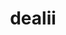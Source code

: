 ---
title: "dealii"
layout: cache
categories: [package, develop]
meta: {"versions": ["9.5.1"], "compilers": ["gcc@=11.4.0"], "oss": ["ubuntu20.04"], "platforms": ["linux"], "targets": ["x86_64_v3"], "stacks": ["e4s", "root"], "num_specs": 12, "num_specs_by_stack": {"root": 12, "e4s": 12}}
spec_details: [{"hash": "qqczmzqqp322u6iat7kpvauen7icwutl", "compiler": "gcc@=11.4.0", "versions": ["9.5.1"], "os": "ubuntu20.04", "platform": "linux", "target": "x86_64_v3", "variants": ["+adol-c", "+arborx", "+arpack", "+assimp", "build_system=cmake", "build_type=DebugRelease", "+cgal", "~cuda", "cxxstd=17", "~doc", "+examples", "generator=make", "+ginkgo", "+gmsh", "+gsl", "+hdf5", "~int64", "~ipo", "+kokkos", "+metis", "+mpi", "+muparser", "~nanoflann", "~netcdf", "+oce", "~optflags", "+p4est", "+petsc", "+platform-introspection", "~python", "+scalapack", "+simplex", "+slepc", "+sundials", "+symengine", "+threads", "+trilinos"], "stacks": ["root", "e4s"], "size": "-", "tarball": "https://binaries.spack.io/develop/build_cache/linux-ubuntu20.04-x86_64_v3/gcc-11.4.0/dealii-9.5.1/linux-ubuntu20.04-x86_64_v3-gcc-11.4.0-dealii-9.5.1-qqczmzqqp322u6iat7kpvauen7icwutl.spack"}, {"hash": "3ska5uqcewmmdb3qukwcwgj7m5paqiy6", "compiler": "gcc@=11.4.0", "versions": ["9.5.1"], "os": "ubuntu20.04", "platform": "linux", "target": "x86_64_v3", "variants": ["+adol-c", "+arborx", "+arpack", "+assimp", "build_system=cmake", "build_type=DebugRelease", "+cuda", "cuda_arch=80", "cxxstd=17", "~doc", "+examples", "generator=make", "+ginkgo", "+gmsh", "+gsl", "+hdf5", "~int64", "~ipo", "+kokkos", "+metis", "+mpi", "+muparser", "~nanoflann", "~netcdf", "+oce", "~optflags", "+p4est", "+petsc", "+platform-introspection", "~python", "+scalapack", "+simplex", "+slepc", "+sundials", "+symengine", "+threads", "+trilinos"], "stacks": ["root", "e4s"], "size": "-", "tarball": "https://binaries.spack.io/develop/build_cache/linux-ubuntu20.04-x86_64_v3/gcc-11.4.0/dealii-9.5.1/linux-ubuntu20.04-x86_64_v3-gcc-11.4.0-dealii-9.5.1-3ska5uqcewmmdb3qukwcwgj7m5paqiy6.spack"}, {"hash": "cwf43hvuoypbznqhlmhe722gvtrijw2i", "compiler": "gcc@=11.4.0", "versions": ["9.5.1"], "os": "ubuntu20.04", "platform": "linux", "target": "x86_64_v3", "variants": ["+adol-c", "+arborx", "+arpack", "+assimp", "build_system=cmake", "build_type=DebugRelease", "+cuda", "cuda_arch=80", "cxxstd=17", "~doc", "+examples", "generator=make", "+ginkgo", "+gmsh", "+gsl", "+hdf5", "~int64", "~ipo", "+kokkos", "+metis", "+mpi", "+muparser", "~nanoflann", "~netcdf", "+oce", "~optflags", "+p4est", "+petsc", "+platform-introspection", "~python", "+scalapack", "+simplex", "+slepc", "+sundials", "+symengine", "+threads", "+trilinos"], "stacks": ["root", "e4s"], "size": "-", "tarball": "https://binaries.spack.io/develop/build_cache/linux-ubuntu20.04-x86_64_v3/gcc-11.4.0/dealii-9.5.1/linux-ubuntu20.04-x86_64_v3-gcc-11.4.0-dealii-9.5.1-cwf43hvuoypbznqhlmhe722gvtrijw2i.spack"}, {"hash": "23ismorqc3mirjptczfwkr3qw7l74j3b", "compiler": "gcc@=11.4.0", "versions": ["9.5.1"], "os": "ubuntu20.04", "platform": "linux", "target": "x86_64_v3", "variants": ["+adol-c", "+arborx", "+arpack", "+assimp", "build_system=cmake", "build_type=DebugRelease", "+cuda", "cuda_arch=80", "cxxstd=17", "~doc", "+examples", "generator=make", "+ginkgo", "+gmsh", "+gsl", "+hdf5", "~int64", "~ipo", "+kokkos", "+metis", "+mpi", "+muparser", "~nanoflann", "~netcdf", "+oce", "~optflags", "+p4est", "+petsc", "+platform-introspection", "~python", "+scalapack", "+simplex", "+slepc", "+sundials", "+symengine", "+threads", "+trilinos"], "stacks": ["root", "e4s"], "size": "-", "tarball": "https://binaries.spack.io/develop/build_cache/linux-ubuntu20.04-x86_64_v3/gcc-11.4.0/dealii-9.5.1/linux-ubuntu20.04-x86_64_v3-gcc-11.4.0-dealii-9.5.1-23ismorqc3mirjptczfwkr3qw7l74j3b.spack"}, {"hash": "5s2d3huly7v4iybnlgrabjlqu54dm76z", "compiler": "gcc@=11.4.0", "versions": ["9.5.1"], "os": "ubuntu20.04", "platform": "linux", "target": "x86_64_v3", "variants": ["+adol-c", "+arborx", "+arpack", "+assimp", "build_system=cmake", "build_type=DebugRelease", "+cgal", "~cuda", "cxxstd=17", "~doc", "+examples", "generator=make", "+ginkgo", "+gmsh", "+gsl", "+hdf5", "~int64", "~ipo", "+kokkos", "+metis", "+mpi", "+muparser", "~nanoflann", "~netcdf", "+oce", "~optflags", "+p4est", "+petsc", "+platform-introspection", "~python", "+scalapack", "+simplex", "+slepc", "+sundials", "+symengine", "+threads", "+trilinos"], "stacks": ["root", "e4s"], "size": "-", "tarball": "https://binaries.spack.io/develop/build_cache/linux-ubuntu20.04-x86_64_v3/gcc-11.4.0/dealii-9.5.1/linux-ubuntu20.04-x86_64_v3-gcc-11.4.0-dealii-9.5.1-5s2d3huly7v4iybnlgrabjlqu54dm76z.spack"}, {"hash": "kswm2awdzr3xinxg3ovuvchdfagy5r7i", "compiler": "gcc@=11.4.0", "versions": ["9.5.1"], "os": "ubuntu20.04", "platform": "linux", "target": "x86_64_v3", "variants": ["+adol-c", "+arborx", "+arpack", "+assimp", "build_system=cmake", "build_type=DebugRelease", "+cgal", "~cuda", "cxxstd=17", "~doc", "+examples", "generator=make", "+ginkgo", "+gmsh", "+gsl", "+hdf5", "~int64", "~ipo", "+kokkos", "+metis", "+mpi", "+muparser", "~nanoflann", "~netcdf", "+oce", "~optflags", "+p4est", "+petsc", "+platform-introspection", "~python", "+scalapack", "+simplex", "+slepc", "+sundials", "+symengine", "+threads", "+trilinos"], "stacks": ["root", "e4s"], "size": "-", "tarball": "https://binaries.spack.io/develop/build_cache/linux-ubuntu20.04-x86_64_v3/gcc-11.4.0/dealii-9.5.1/linux-ubuntu20.04-x86_64_v3-gcc-11.4.0-dealii-9.5.1-kswm2awdzr3xinxg3ovuvchdfagy5r7i.spack"}, {"hash": "l2ew7u4t6hwwlma263hg3ertftdhlhzn", "compiler": "gcc@=11.4.0", "versions": ["9.5.1"], "os": "ubuntu20.04", "platform": "linux", "target": "x86_64_v3", "variants": ["+adol-c", "+arborx", "+arpack", "+assimp", "build_system=cmake", "build_type=DebugRelease", "+cgal", "~cuda", "cxxstd=17", "~doc", "+examples", "generator=make", "+ginkgo", "+gmsh", "+gsl", "+hdf5", "~int64", "~ipo", "+kokkos", "+metis", "+mpi", "+muparser", "~nanoflann", "~netcdf", "+oce", "~optflags", "+p4est", "+petsc", "+platform-introspection", "~python", "+scalapack", "+simplex", "+slepc", "+sundials", "+symengine", "+threads", "+trilinos"], "stacks": ["root", "e4s"], "size": "-", "tarball": "https://binaries.spack.io/develop/build_cache/linux-ubuntu20.04-x86_64_v3/gcc-11.4.0/dealii-9.5.1/linux-ubuntu20.04-x86_64_v3-gcc-11.4.0-dealii-9.5.1-l2ew7u4t6hwwlma263hg3ertftdhlhzn.spack"}, {"hash": "lohdi7rg7ltuh4zrusbqdigia2z6eycm", "compiler": "gcc@=11.4.0", "versions": ["9.5.1"], "os": "ubuntu20.04", "platform": "linux", "target": "x86_64_v3", "variants": ["+adol-c", "+arborx", "+arpack", "+assimp", "build_system=cmake", "build_type=DebugRelease", "+cgal", "~cuda", "cxxstd=17", "~doc", "+examples", "generator=make", "+ginkgo", "+gmsh", "+gsl", "+hdf5", "~int64", "~ipo", "+kokkos", "+metis", "+mpi", "+muparser", "~nanoflann", "~netcdf", "+oce", "~optflags", "+p4est", "+petsc", "+platform-introspection", "~python", "+scalapack", "+simplex", "+slepc", "+sundials", "+symengine", "+threads", "+trilinos"], "stacks": ["root", "e4s"], "size": "-", "tarball": "https://binaries.spack.io/develop/build_cache/linux-ubuntu20.04-x86_64_v3/gcc-11.4.0/dealii-9.5.1/linux-ubuntu20.04-x86_64_v3-gcc-11.4.0-dealii-9.5.1-lohdi7rg7ltuh4zrusbqdigia2z6eycm.spack"}, {"hash": "oco4bexh3ltuzu4ffo2w67yncrxooe7i", "compiler": "gcc@=11.4.0", "versions": ["9.5.1"], "os": "ubuntu20.04", "platform": "linux", "target": "x86_64_v3", "variants": ["+adol-c", "+arborx", "+arpack", "+assimp", "build_system=cmake", "build_type=DebugRelease", "+cuda", "cuda_arch=80", "cxxstd=17", "~doc", "+examples", "generator=make", "+ginkgo", "+gmsh", "+gsl", "+hdf5", "~int64", "~ipo", "+kokkos", "+metis", "+mpi", "+muparser", "~nanoflann", "~netcdf", "+oce", "~optflags", "+p4est", "+petsc", "+platform-introspection", "~python", "+scalapack", "+simplex", "+slepc", "+sundials", "+symengine", "+threads", "+trilinos"], "stacks": ["root", "e4s"], "size": "-", "tarball": "https://binaries.spack.io/develop/build_cache/linux-ubuntu20.04-x86_64_v3/gcc-11.4.0/dealii-9.5.1/linux-ubuntu20.04-x86_64_v3-gcc-11.4.0-dealii-9.5.1-oco4bexh3ltuzu4ffo2w67yncrxooe7i.spack"}, {"hash": "qzeyl2yepvpxxgvw2czzdgax5g6ofcc4", "compiler": "gcc@=11.4.0", "versions": ["9.5.1"], "os": "ubuntu20.04", "platform": "linux", "target": "x86_64_v3", "variants": ["+adol-c", "+arborx", "+arpack", "+assimp", "build_system=cmake", "build_type=DebugRelease", "+cgal", "~cuda", "cxxstd=17", "~doc", "+examples", "generator=make", "+ginkgo", "+gmsh", "+gsl", "+hdf5", "~int64", "~ipo", "+kokkos", "+metis", "+mpi", "+muparser", "~nanoflann", "~netcdf", "+oce", "~optflags", "+p4est", "+petsc", "+platform-introspection", "~python", "+scalapack", "+simplex", "+slepc", "+sundials", "+symengine", "+threads", "+trilinos"], "stacks": ["root", "e4s"], "size": "-", "tarball": "https://binaries.spack.io/develop/build_cache/linux-ubuntu20.04-x86_64_v3/gcc-11.4.0/dealii-9.5.1/linux-ubuntu20.04-x86_64_v3-gcc-11.4.0-dealii-9.5.1-qzeyl2yepvpxxgvw2czzdgax5g6ofcc4.spack"}, {"hash": "qlee7cxru6kfuviaj4vaa6sw57j4qe5z", "compiler": "gcc@=11.4.0", "versions": ["9.5.1"], "os": "ubuntu20.04", "platform": "linux", "target": "x86_64_v3", "variants": ["+adol-c", "+arborx", "+arpack", "+assimp", "build_system=cmake", "build_type=DebugRelease", "+cuda", "cuda_arch=80", "cxxstd=17", "~doc", "+examples", "generator=make", "+ginkgo", "+gmsh", "+gsl", "+hdf5", "~int64", "~ipo", "+kokkos", "+metis", "+mpi", "+muparser", "~nanoflann", "~netcdf", "+oce", "~optflags", "+p4est", "+petsc", "+platform-introspection", "~python", "+scalapack", "+simplex", "+slepc", "+sundials", "+symengine", "+threads", "+trilinos"], "stacks": ["root", "e4s"], "size": "-", "tarball": "https://binaries.spack.io/develop/build_cache/linux-ubuntu20.04-x86_64_v3/gcc-11.4.0/dealii-9.5.1/linux-ubuntu20.04-x86_64_v3-gcc-11.4.0-dealii-9.5.1-qlee7cxru6kfuviaj4vaa6sw57j4qe5z.spack"}, {"hash": "qwikaqrlpyfxdm3yzf37rmv6fztlzu6g", "compiler": "gcc@=11.4.0", "versions": ["9.5.1"], "os": "ubuntu20.04", "platform": "linux", "target": "x86_64_v3", "variants": ["+adol-c", "+arborx", "+arpack", "+assimp", "build_system=cmake", "build_type=DebugRelease", "+cuda", "cuda_arch=80", "cxxstd=17", "~doc", "+examples", "generator=make", "+ginkgo", "+gmsh", "+gsl", "+hdf5", "~int64", "~ipo", "+kokkos", "+metis", "+mpi", "+muparser", "~nanoflann", "~netcdf", "+oce", "~optflags", "+p4est", "+petsc", "+platform-introspection", "~python", "+scalapack", "+simplex", "+slepc", "+sundials", "+symengine", "+threads", "+trilinos"], "stacks": ["root", "e4s"], "size": "-", "tarball": "https://binaries.spack.io/develop/build_cache/linux-ubuntu20.04-x86_64_v3/gcc-11.4.0/dealii-9.5.1/linux-ubuntu20.04-x86_64_v3-gcc-11.4.0-dealii-9.5.1-qwikaqrlpyfxdm3yzf37rmv6fztlzu6g.spack"}]
---